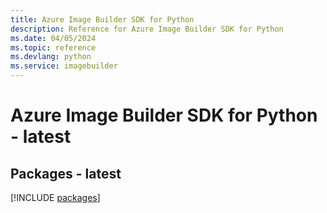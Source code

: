 ```yaml
---
title: Azure Image Builder SDK for Python
description: Reference for Azure Image Builder SDK for Python
ms.date: 04/05/2024
ms.topic: reference
ms.devlang: python
ms.service: imagebuilder
---
```

# Azure Image Builder SDK for Python - latest
## Packages - latest
[!INCLUDE [packages](image-builder-index.md)]
